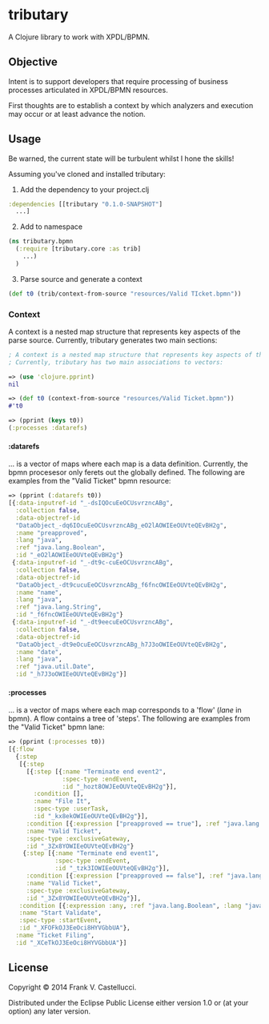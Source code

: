 # tributary

A Clojure library to work with XPDL/BPMN.

## Objective

Intent is to support developers that require processing of business processes articulated in XPDL/BPMN resources.

First thoughts are to establish a context by which analyzers and execution may occur or at least advance the notion.

## Usage
Be warned, the current state will be turbulent whilst I hone the skills!

Assuming you've cloned and installed tributary:
1. Add the dependency to your project.clj
````clojure
:dependencies [[tributary "0.1.0-SNAPSHOT"]
  ...]
````
2. Add to namespace
````clojure
(ns tributary.bpmn
  (:require [tributary.core :as trib]
    ...)
  )
````
3. Parse source and generate a context
````clojure
(def t0 (trib/context-from-source "resources/Valid TIcket.bpmn"))
````

### Context

A context is a nested map structure that represents key aspects of the parse source. Currently, tributary generates two main sections:
````clojure
; A context is a nested map structure that represents key aspects of the parse source.
; Currently, tributary has two main associations to vectors:

=> (use 'clojure.pprint)
nil

=> (def t0 (context-from-source "resources/Valid Ticket.bpmn"))
#'t0

=> (pprint (keys t0))
(:processes :datarefs)

````
#### :datarefs
... is a vector of maps where each map is a data definition. Currently, the bpmn procesesor only ferets out the globally defined. The following are examples from the "Valid Ticket" bpmn resource:

````clojure
=> (pprint (:datarefs t0))
[{:data-inputref-id "_-dsIQOcuEeOCUsvrzncABg",
  :collection false,
  :data-objectref-id
  "DataObject_-dq6IOcuEeOCUsvrzncABg_eO2lAOWIEeOUVteQEvBH2g",
  :name "preapproved",
  :lang "java",
  :ref "java.lang.Boolean",
  :id "_eO2lAOWIEeOUVteQEvBH2g"}
 {:data-inputref-id "_-dt9c-cuEeOCUsvrzncABg",
  :collection false,
  :data-objectref-id
  "DataObject_-dt9cucuEeOCUsvrzncABg_f6fncOWIEeOUVteQEvBH2g",
  :name "name",
  :lang "java",
  :ref "java.lang.String",
  :id "_f6fncOWIEeOUVteQEvBH2g"}
 {:data-inputref-id "_-dt9eecuEeOCUsvrzncABg",
  :collection false,
  :data-objectref-id
  "DataObject_-dt9eOcuEeOCUsvrzncABg_h7J3oOWIEeOUVteQEvBH2g",
  :name "date",
  :lang "java",
  :ref "java.util.Date",
  :id "_h7J3oOWIEeOUVteQEvBH2g"}]
````

#### :processes
... is a vector of maps where each map corresponds to a 'flow' (*lane* in bpmn). A flow contains a tree of 'steps'.
The following are examples from the "Valid Ticket" bpmn lane:

````clojure
=> (pprint (:processes t0))
[{:flow
  {:step
   [{:step
     [{:step [{:name "Terminate end event2",
               :spec-type :endEvent,
               :id "_hozt8OWJEeOUVteQEvBH2g"}],
       :condition [],
       :name "File It",
       :spec-type :userTask,
       :id "_kx8ekOWIEeOUVteQEvBH2g"}],
     :condition [{:expression ["preapproved == true"], :ref "java.lang.Boolean", :lang "java"}],
     :name "Valid Ticket",
     :spec-type :exclusiveGateway,
     :id "_3Zx8YOWIEeOUVteQEvBH2g"}
    {:step [{:name "Terminate end event1",
             :spec-type :endEvent,
             :id "_tzk3IOWIEeOUVteQEvBH2g"}],
     :condition [{:expression ["preapproved == false"], :ref "java.lang.Boolean", :lang "java"}],
     :name "Valid Ticket",
     :spec-type :exclusiveGateway,
     :id "_3Zx8YOWIEeOUVteQEvBH2g"}],
   :condition [{:expression :any, :ref "java.lang.Boolean", :lang "java"}],
   :name "Start Validate",
   :spec-type :startEvent,
   :id "_XFOFkOJ3EeOci8HYVGbbUA"},
  :name "Ticket Filing",
  :id "_XCeTkOJ3EeOci8HYVGbbUA"}]
````

## License

Copyright © 2014 Frank V. Castellucci.

Distributed under the Eclipse Public License either version 1.0 or (at
your option) any later version.
